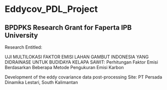 # Eddycov_PDL_Project
## BPDPKS Research Grant for Faperta IPB University 

Research Entitled: 

UJI MULTILOKASI FAKTOR EMISI LAHAN GAMBUT INDONESIA YANG DIDRAINASE UNTUK BUDIDAYA KELAPA SAWIT:
Perhitungan Faktor Emisi Berdasarkan Beberapa Metode Pengukuran Emisi Karbon

Development of the eddy covariance data post-processing
Site: PT Persada Dinamika Lestari, South Kalimantan
